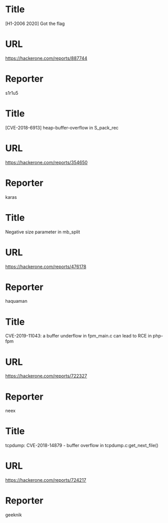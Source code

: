 # Title
[H1-2006 2020]  Got the flag
# URL 
https://hackerone.com/reports/887744
# Reporter 
s1r1u5

# Title
[CVE-2018-6913] heap-buffer-overflow in S_pack_rec
# URL 
https://hackerone.com/reports/354650
# Reporter 
karas

# Title
Negative size parameter in mb_split
# URL 
https://hackerone.com/reports/476178
# Reporter 
haquaman

# Title
CVE-2019-11043: a buffer underflow in fpm_main.c can lead to RCE in php-fpm
# URL 
https://hackerone.com/reports/722327
# Reporter 
neex

# Title
tcpdump: CVE-2018-14879 - buffer overflow in tcpdump.c:get_next_file()
# URL 
https://hackerone.com/reports/724217
# Reporter 
geeknik

